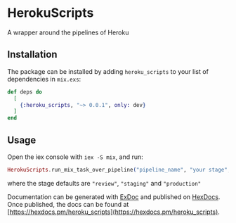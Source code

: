 # HerokuScripts

A wrapper around the pipelines of Heroku

## Installation

The package can be installed by adding `heroku_scripts` to your list of dependencies in `mix.exs`:

```elixir
def deps do
  [
    {:heroku_scripts, "~> 0.0.1", only: dev}
  ]
end
```

## Usage

Open the iex console with `iex -S mix`, and run:

```ex
HerokuScripts.run_mix_task_over_pipeline("pipeline_name", "your stage", "YourMixTask")
```

where the stage defaults are `"review"`, `"staging"` and `"production"`

Documentation can be generated with [ExDoc](https://github.com/elixir-lang/ex_doc)
and published on [HexDocs](https://hexdocs.pm). Once published, the docs can
be found at [https://hexdocs.pm/heroku_scripts](https://hexdocs.pm/heroku_scripts).

